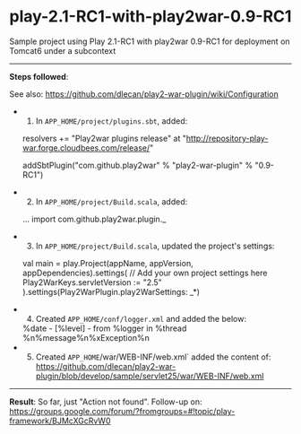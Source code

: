 play-2.1-RC1-with-play2war-0.9-RC1
==================================

Sample project using Play 2.1-RC1 with play2war 0.9-RC1 for deployment on Tomcat6 under a subcontext

----
**Steps followed**:

See also: https://github.com/dlecan/play2-war-plugin/wiki/Configuration

 - 1. In `APP_HOME/project/plugins.sbt`, added:

    resolvers += "Play2war plugins release" at "http://repository-play-war.forge.cloudbees.com/release/"
    
    addSbtPlugin("com.github.play2war" % "play2-war-plugin" % "0.9-RC1")


 - 2. In `APP_HOME/project/Build.scala`, added:
 
    ...
	import com.github.play2war.plugin._


 - 3. In `APP_HOME/project/Build.scala`, updated the project's settings:
 
    val main = play.Project(appName, appVersion, appDependencies).settings(
      // Add your own project settings here  
      Play2WarKeys.servletVersion := "2.5"    
    ).settings(Play2WarPlugin.play2WarSettings: _*)
	

 - 4. Created `APP_HOME/conf/logger.xml` and added the below:
 
    <configuration>
	
      <conversionRule conversionWord="coloredLevel" converterClass="play.api.Logger$ColoredLevel" />
    
      <appender name="STDOUT" class="ch.qos.logback.core.ConsoleAppender">
        <encoder>
          <pattern>%date - [%level] - from %logger in %thread %n%message%n%xException%n</pattern>
        </encoder>
      </appender>
     
      <logger name="play" level="INFO" />
      <logger name="application" level="INFO" />
     
      <!-- Off these ones as they are annoying, and anyway we manage configuration ourself -->
      <logger name="com.avaje.ebean.config.PropertyMapLoader" level="OFF" />
      <logger name="com.avaje.ebeaninternal.server.core.XmlConfigLoader" level="OFF" />
      <logger name="com.avaje.ebeaninternal.server.lib.BackgroundThread" level="OFF" />
    
      <root level="ERROR">
        <appender-ref ref="STDOUT" />
      </root>
	  
    </configuration>


 - 5. Created `APP_HOME`/war/WEB-INF/web.xml` added the content of:
 https://github.com/dlecan/play2-war-plugin/blob/develop/sample/servlet25/war/WEB-INF/web.xml
 
----
**Result**:
So far, just "Action not found".
Follow-up on: https://groups.google.com/forum/?fromgroups=#!topic/play-framework/BJMcXGcRvW0 